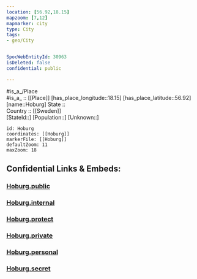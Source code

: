 ```yaml
---
location: [56.92,18.15] 
mapzoom: [7,12] 
mapmarker: city 
type: City
tags:
- geo/City


SpocWebEntityId: 30963
isDeleted: false
confidential: public

---
```

#is_a_/Place  
#is_a_ :: [[Place]] 
[has_place_longitude::18.15] 
[has_place_latitude::56.92] 
[name::Hoburg] 
State ::  
Country :: [[Sweden]]  
[StateId::] 
[Population::] 
[Unknown::] 


```leaflet
id: Hoburg
coordinates: [[Hoburg]] 
markerFile: [[Hoburg]] 
defaultZoom: 11 
maxZoom: 18
```


## Confidential Links & Embeds: 

### [Hoburg.public](/_public/\Earth\Continent\Europe\Europe~North\Sweden\Provinces~Sweden\Gotland\CityHoburg.public.md) 

### [Hoburg.internal](/_internal/\Earth\Continent\Europe\Europe~North\Sweden\Provinces~Sweden\Gotland\CityHoburg.internal.md) 

### [Hoburg.protect](/_protect/\Earth\Continent\Europe\Europe~North\Sweden\Provinces~Sweden\Gotland\CityHoburg.protect.md) 

### [Hoburg.private](/_private/\Earth\Continent\Europe\Europe~North\Sweden\Provinces~Sweden\Gotland\CityHoburg.private.md) 

### [Hoburg.personal](/_personal/\Earth\Continent\Europe\Europe~North\Sweden\Provinces~Sweden\Gotland\CityHoburg.personal.md) 

### [Hoburg.secret](/_secret/\Earth\Continent\Europe\Europe~North\Sweden\Provinces~Sweden\Gotland\CityHoburg.secret.md)

